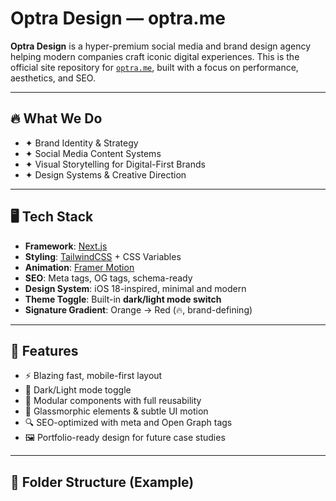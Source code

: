 # Optra Design — optra.me

**Optra Design** is a hyper-premium social media and brand design agency helping modern companies craft iconic digital experiences. This is the official site repository for [`optra.me`](https://optra.me), built with a focus on performance, aesthetics, and SEO.

---

## 🔥 What We Do

- ✦ Brand Identity & Strategy  
- ✦ Social Media Content Systems  
- ✦ Visual Storytelling for Digital-First Brands  
- ✦ Design Systems & Creative Direction

---

## 🖥️ Tech Stack

- **Framework**: [Next.js](https://nextjs.org/)  
- **Styling**: [TailwindCSS](https://tailwindcss.com/) + CSS Variables  
- **Animation**: [Framer Motion](https://www.framer.com/motion/)  
- **SEO**: Meta tags, OG tags, schema-ready  
- **Design System**: iOS 18-inspired, minimal and modern  
- **Theme Toggle**: Built-in **dark/light mode switch**  
- **Signature Gradient**: Orange → Red (🔥, brand-defining)

---

## 🧠 Features

- ⚡️ Blazing fast, mobile-first layout  
- 🌙 Dark/Light mode toggle  
- 🧩 Modular components with full reusability  
- 🎨 Glassmorphic elements & subtle UI motion  
- 🔍 SEO-optimized with meta and Open Graph tags  
- 🖼️ Portfolio-ready design for future case studies

---

## 📂 Folder Structure (Example)

